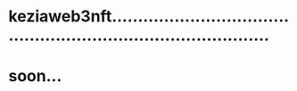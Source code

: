 # keziaweb3nft....................................................................................
# soon...

